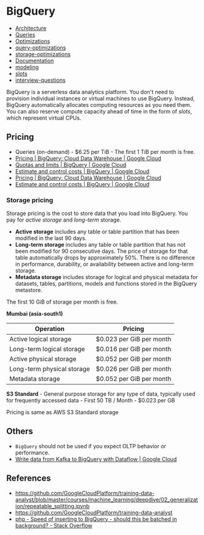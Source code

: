 # BigQuery

- [Architecture](databases/data-warehouses/bigquery/architecture.md)
- [Queries](databases/data-warehouses/bigquery/queries.md)
- [Optimizations](databases/data-warehouses/bigquery/optimizations.md)
- [query-optimizations](databases/data-warehouses/bigquery/query-optimizations.md)
- [storage-optimizations](databases/data-warehouses/bigquery/storage-optimizations.md)
- [Documentation](databases/data-warehouses/bigquery/documentation.md)
- [modeling](databases/data-warehouses/bigquery/modeling.md)
- [slots](databases/data-warehouses/bigquery/slots.md)
- [interview-questions](databases/data-warehouses/bigquery/interview-questions.md)

BigQuery is a serverless data analytics platform. You don't need to provision individual instances or virtual machines to use BigQuery. Instead, BigQuery automatically allocates computing resources as you need them. You can also reserve compute capacity ahead of time in the form of _slots_, which represent virtual CPUs.

## Pricing

- Queries (on-demand) - $6.25 per TiB - The first 1 TiB per month is free.
- [Pricing  |  BigQuery: Cloud Data Warehouse  |  Google Cloud](https://cloud.google.com/bigquery/pricing)
- [Quotas and limits  \|  BigQuery  \|  Google Cloud](https://cloud.google.com/bigquery/quotas)
- [Estimate and control costs  \|  BigQuery  \|  Google Cloud](https://cloud.google.com/bigquery/docs/best-practices-costs)
- [Pricing  \|  BigQuery: Cloud Data Warehouse  \|  Google Cloud](https://cloud.google.com/bigquery/pricing)
- [Estimate and control costs  \|  BigQuery  \|  Google Cloud](https://cloud.google.com/bigquery/docs/best-practices-costs)

### Storage pricing

Storage pricing is the cost to store data that you load into BigQuery. You pay for _active storage_ and _long-term_ storage.

- **Active storage** includes any table or table partition that has been modified in the last 90 days.
- **Long-term storage** includes any table or table partition that has not been modified for 90 consecutive days. The price of storage for that table automatically drops by approximately 50%. There is no difference in performance, durability, or availability between active and long-term storage.
- **Metadata storage** includes storage for logical and physical metadata for datasets, tables, partitions, models and functions stored in the BigQuery metastore.

The first 10 GiB of storage per month is free.

**Mumbai (asia-south1)**

| Operation                  | Pricing                  |
| -------------------------- | ------------------------ |
| Active logical storage     | $0.023 per GiB per month |
| Long-term logical storage  | $0.016 per GiB per month |
| Active physical storage    | $0.052 per GiB per month |
| Long-term physical storage | $0.026 per GiB per month |
| Metadata storage           | $0.052 per GiB per month |

**S3 Standard** - General purpose storage for any type of data, typically used for frequently accessed data - First 50 TB / Month - $0.023 per GB

Pricing is same as AWS S3 Standard storage

## Others

- `BigQuery` should not be used if you expect OLTP behavior or performance.
- [Write data from Kafka to BigQuery with Dataflow  \|  Google Cloud](https://cloud.google.com/dataflow/docs/kafka-dataflow)

## References

- https://github.com/GoogleCloudPlatform/training-data-analyst/blob/master/courses/machine_learning/deepdive/02_generalization/repeatable_splitting.ipynb
- https://github.com/GoogleCloudPlatform/training-data-analyst
- [php - Speed of inserting to BigQuery - should this be batched in background? - Stack Overflow](https://stackoverflow.com/questions/69463609/speed-of-inserting-to-bigquery-should-this-be-batched-in-background)
